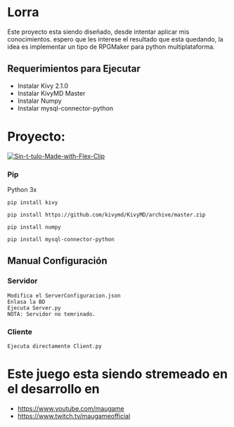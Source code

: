 # Lorra
Este proyecto esta siendo diseñado, desde intentar aplicar mis conocimientos.
espero que les interese el resultado que esta quedando, la idea es implementar un 
tipo de RPGMaker para python multiplataforma.


## Requerimientos para Ejecutar

- Instalar Kivy 2.1.0
- Instalar KivyMD Master
- Instalar Numpy
- Instalar mysql-connector-python

# Proyecto:
<a href="https://imgbb.com/"><img src="https://i.ibb.co/LrCmvks/Sin-t-tulo-Made-with-Flex-Clip.gif" alt="Sin-t-tulo-Made-with-Flex-Clip" border="0"></a>


### Pip

Python 3x

```
pip install kivy
```

```
pip install https://github.com/kivymd/KivyMD/archive/master.zip
```

```
pip install numpy
```

```
pip install mysql-connector-python
```

## Manual Configuración

### Servidor 

```
Modifica el ServerConfiguracion.json
Enlasa la BD
Ejecuta Server.py
NOTA: Servidor no temrinado.
```

### Cliente
```
Ejecuta directamente Client.py
```


# Este juego esta siendo stremeado en el desarrollo en
- https://www.youtube.com/maugame
- https://www.twitch.tv/maugameofficial